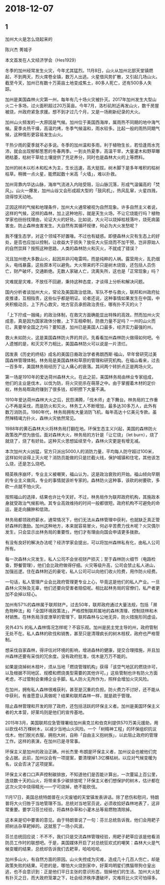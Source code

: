 # 2018-12-07

## 1

加州大火是怎么烧起来的

陈兴杰 菁城子


本文首发在人文经济学会（Hes1929）


冬季的加州经常发生火灾，今年尤其猛烈。11月8日，山火从加州北部天堂镇燃起，不到两天，烈火席卷全镇，数万人出逃。火星借风势扩散，又引起几场山火。截至今天，加州已有数十万英亩土地变成焦土，80多人死亡，还有500多人失踪。

加州是美国森林火灾第一州，每年有几十场火灾被扑灭。2017年加州发生大型山火二十多场，过火面积超过20万英亩。今年7月，洛杉矶附近再发山火，数千房屋被烧，州政府紧急求援。想不到才过几个月，又是一场刷新纪录的大火。

加州山火频发的一大原因是气候。加州位于美国西海岸，属雨热不同期的地中海气候。夏季炎热干燥，高温灼烤，冬季气候温和，雨水较多。比起一般的雨热同期气候，这种情形更容易发生山火。

干热少雨的夏季就不必多说。冬季的加州温和多雨，利于植物生长，若恰逢雨水充沛，就会出现郁郁葱葱的冬春两季。一到炎热夏季，高温干旱，大量灌木和野草曝晒枯萎，枯树干草给土壤提供了充足养分，同时也是森林大火的上等燃料。

加州的树木以杉木和松木为主，生长迅速，高大挺拔。树木脚下是多年堆积的枯树枯草。稍微一点火星，能燃起数十米高「火墙」，难以扑救。

加州背靠内华达山脉，海岸气流进入内陆受阻，沿山脉沉落，形成气温偏高的「焚风」。山火一爆发，加州山谷又会形成超大型的「鼓风机」，热风乱窜，火星四溅，烧得惊天动地。

正因这样的气候和地理条件，加州大火通常被视为自然现象。许多自然主义者说，这样的气候，这样的森林，加上这种地形，就是天生火场，不让它烧能行吗？植物学家也纷纷找理由，论证大火的好处。比如说，大火可以烧掉枯枝落叶，烧死病菌害虫，防止森林虫害发生。大自然有其循环规律，何必为大火发愁呢？

我不懂生态学，对这个领域不好置喙。不过也有疑惑。即便森林火灾有生态上的好处，是否也应加以控制，让收益大于损失？放任大火狂烧而不加干预，岂非原始人的自然崇拜？按照这种思路，人类的森林防火和灭火，不就成了错误？

况且加州绝大多数山火，起因并非闪电雷鸣，而是纯粹的人祸。露营用火，乱扔烟头，电线暴露，这些原本可以避免。大火带来的不只是树木烧毁，还包括人员伤亡，财产破坏，交通断绝。无数人家破人亡，流离失所，这也是「正常现象」吗？

灾难就是灾难，不放任不回避，秉持这种态度，才谈得上分析和解决问题。

国内分析者谈加州大火，常论及美国政治低效。军队不参与救火，联邦和州政府扯皮推诿，互相指责，这些似乎都是明证。论者还说，这种事情如果发生在中国，中央积极动员，上下齐心救灾，地方官员承担政治责任，哪有扑不灭的火？

「上下拧成一捆绳」的政治体制，在救灾方面确能显出特殊的高效。然而加州火灾成患，真是因为国家政体分散，上下互相牵制，防救力量不足吗？一州的山火而已，真要举全国之力吗？要知道，加州已是美国人口最多，经济实力最强的州。

救火未如防火，这是美国森林防火界的共识。先看看加州森林防火做得如何吧。令人遗憾的是，和灭灾不力相比，美国森林防火可以说是一片溃烂。

因发表《历史的终结》成名的美国日裔政治学者弗朗西斯·福山，早年曾研究过美国森林管理体制。林务局是美国森林和草原的管理和研究机构。在福山看来，过去一百多年，美国林务局经历了让人痛心的衰落。其间两个转折点正是两场火灾。

第一场是1910年的爱达荷州森林大火。在此之前，美国林务局由林业专家组成，他们的主业是伐木，以伐为防，将火灾扼杀在萌芽之中。由于掌握着木材的定价权，林务局帮政府赚到了很多钱，却积攒下大量不满。

1910年爱达荷州森林大火之后，民怨沸腾，「伐木师」走下舞台。林务局的工作重心不再是采伐，而是防火和灭火。林务工人不断增加，最多达30多万人，此外有数万消防员。1980年代，林务局拥有大量消防飞机，每年高达十亿美元专款。虽然殚精竭力扑火，森林火灾依然常见。

1988年的黄石森林大火将林务局打翻在地。环保生态主义兴起，美国的森林防火政策改严控为放任。面对森林大火，林务局的方针是「让它烧」（let burn），烧了就烧了，烧了有好处。这种灭火思想延续至今，森林火灾更是有增无减。

本次加州大火凶猛，官方只派出5000人的消防力量，平均每人防守超过100米，这样如何谈得上灭火呢？消防员能做的只是拦截火线，保护城镇和住宅，其他该怎么烧，还是怎么烧吧。

精英秩序崩坏，专业主义被嘲笑，福山认为，这是政治衰败的开始。福山倾向早期的专业主义做风，专业的事情就该听专家的。森林防火这种事，该砍的树要砍，多砍一点就不怕火灾。

按照福山的选择，结果也许比今天好。不过，林务局作为联邦政府机构，其施政本身就受政治气候影响。其专业高效维持的时间一般都很短。政府机构不可避免的命运，是走向臃肿和低效。

林务局都领政府薪水，通常情况下，他们无法从森林管理中获利，也就缺乏真正管好森林的激励。加州这种地方，本来就容易冒火，何必辛苦费力伐木呢？火灾偶尔发生，只会显示出林务局的重要性，他们才有理由向国会申请更多拨款。

有没有良好的解决办法呢？经济学家会提出，可以将加州森林私有化，由私人公司所有。

每一次森林火灾发生，私人公司不会坐视财产损灭；至于森林防火细节（电路检查，野餐管理），他们会比政府做得仔细。火灾等级升高，公司会禁止私人进山，加强巡逻。住在森林附近的豪宅，私人公司可以向他们收火险费，用作防火经费。

一句话，私人管理产业会比政府管理更专业上心，毕竟这是他们的私人产业。一旦森林火灾殃及无辜，他们还要向受害者赔偿呢。相比起林务局的官僚们，私产者更加不会掉以轻心。

加州有57%的森林属于联邦财产。过去50年，联邦政府通过大量法规，包括「濒危物种法」和「全国环境政策法」，严格控制联邦属地的森林清理、控制烧林和木材销售。在林务局浮皮潦草的管理下，联邦森林与公地无异，防火措施形同虚设。

另外43% 的私人森林情况怎样呢？不容乐观。加州是民主党主导的州，政府管制无处不在。私人森林的砍伐和销售，甚至只是清理疯长的树木枝杈，政府也严格管制。

想采伐自家森林，得评估对环境的影响，增进森林的健康，提交合理措施，并且加州森林还要有采伐的冗余度。没有政府批准，伐木是万万不能的。

如果是烧掉树木枝叶，须从当地「燃烧管理机构」获得「该空气地区的燃烧许可，以及根据不同地区、规模和燃烧类型需要的其他许可。」这些管制也许有防火方面考虑，不过管制会束缚企业手脚。私人防火无所作为，照样会增加火灾风险。

在加州，拥有私人森林很难获利，甚至是沉重的负担。防火费力不讨好，还不能从中获利，有谁愿意认真做呢？结果和联邦森林一样，就是疏于管理。

阻止森林管理和开发的除了政府，还包括活跃的环保主义者。加州是美国环保主义者的大本营，好莱坞则是他们的宣传基地。


2015年3月，美国联邦应急管理署给加州奥克兰和伯克利提供570万美元援助，用以砍伐45万棵树木，以减少当地山火风险。一个「树精神工程」的环保组织抗议伐木，他们脱光衣服，拥抱大树，自称「自由主义抱树族」，以此阻止政府的管理工作。这样的表演，在加州已是寻常事。

环保主义是加州的政治正确，州长杰里·布朗是环保主义者，加州议会也被他们完全占据。此前，加州议会有一项提案，要清理掉1.3亿棵枯树。以应对气候变暖为名，议会否决了这项提案。

环保主义者口口声声控制碳排放，不知道他们是否能计算出，一次蔓延上百公里，连烧数十天的山火，将带来多少碳排放呢？环保主义者们想保护的树木，估计都在这次火灾中烧得精光——宁可烧掉，绝不能砍伐。

11月17日，美国总统特朗普在火灾废墟的天堂镇发表讲话。除了悲伤和慰问，特朗普将大火归咎于当地管理不当。总统对当地官员说，必须收拾好森林地表了，这非常重要。要学习芬兰经验，将森林杂草和小灌木丛等易燃物清除掉。

这本来是切中要害的意见。由于特朗普说了一句：芬兰总统告诉我，他们会用耙子把树丛杂草耙掉的。这就惹了一场小风波。


芬兰总统回应说：不不不，我们只是交流森林管理经验，用耙子耙草应该是他看消防员工作时的联想吧。于是，美国媒体开启了对总统狂欢式的嘲笑：森林大火是气候变暖的结果，总统却告诉我们去耙草，哈哈哈哈。

加州多山火，有自然方面的原因。山火失控成为灾难，造成几十几百人伤亡，却是政策失败的结果。可悲的是，哪怕大火烧到家中，好莱坞明星们携猫带狗仓皇出逃，也不会意识到：正是他们平日主张的意识形态，毁掉他们的生活。加州大火犹有扑灭之日，而大政府笼罩之下，社会经济秩序遭破坏，灾难将比火灾可怕得多。

